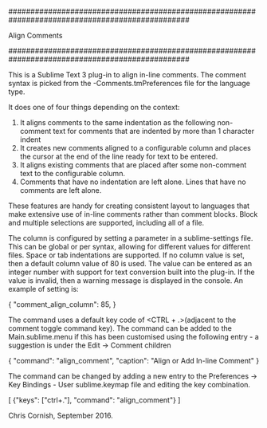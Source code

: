 
#################################################################################################

  Align Comments

#################################################################################################

This is a Sublime Text 3 plug-in to align in-line comments. The comment syntax is picked from the
<language>-Comments.tmPreferences file for the language type.

It does one of four things depending on the context:
  1.  It aligns comments to the same indentation as the following non-comment text for comments
      that are indented by more than 1 character indent
  2.  It creates new comments aligned to a configurable column and places the cursor at the end
      of the line ready for text to be entered.
  3.  It aligns existing comments that are placed after some non-comment text to the configurable
      column.
  4.  Comments that have no indentation are left alone. Lines that have no comments are left alone.

These features are handy for creating consistent layout to languages that make extensive use of
in-line comments rather than comment blocks. Block and multiple selections are supported, including
all of a file.

The column is configured by setting a parameter in a sublime-settings file. This can be global or
per syntax, allowing for different values for different files. Space or tab indentations are supported.
If no column value is set, then a default column value of 80 is used. The value can be entered as
an integer number with support for text conversion built into the plug-in. If the value is invalid,
then a warning message is displayed in the console. An example of setting is:

{
  "comment_align_column": 85,
}

The command uses a default key code of <CTRL + .>(adjacent to the comment toggle command key).
The command can be added to the Main.sublime.menu if this has been customised using the following
entry - a suggestion is under the Edit -> Comment children

{ "command": "align_comment", "caption": "Align or Add In-line Comment" }

The command can be changed by adding a new entry to the Preferences -> Key Bindings - User
sublime.keymap file and editing the key combination.

[
  {"keys": ["ctrl+."], "command": "align_comment"}
]

Chris Cornish, September 2016.

